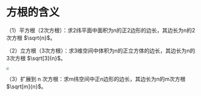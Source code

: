 # 方根的含义

（1）平方根（2次方根）：求2纬平面中面积为n的正2边形的边长，其边长为n的2次方根 $\sqrt{n}$。

（2）立方根（3次方根）：求3维空间中体积为n的正立方体的边长，其边长为n的3次方根 $\sqrt[3]{n}$。

<img src="/Users/richard/workspace/rd.lab/img/root.svg" style="zoom:45%;" />

（3）扩展到 n 次方根：求m纬空间中正n边形的边长，其边长为n的m次方根 $\sqrt[m]{n}$。

